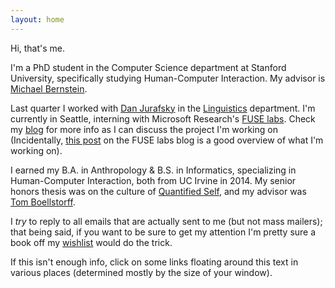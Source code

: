 ```yaml
---
layout: home
---
```

Hi, that's me.

I'm a PhD student in the Computer Science department at Stanford University, specifically studying Human-Computer Interaction. My advisor is [Michael Bernstein][msb].

Last quarter I worked with [Dan Jurafsky][DJ] in the [Linguistics][stanfordnlp] department. I'm currently in Seattle, interning with Microsoft Research's [FUSE labs][fuselabs]. Check my [blog][blog] for more info as I can discuss the project I'm working on (Incidentally, [this post][fuseblogpost] on the FUSE labs blog is a good overview of what I'm working on).

I earned my B.A. in Anthropology & B.S. in Informatics, specializing in Human-Computer Interaction, both from UC Irvine in 2014. My senior honors thesis was on the culture of [Quantified Self][qsthesis], and my advisor was [Tom Boellstorff][boellstorff].

I *try* to reply to all emails that are actually sent to me (but not mass mailers); that being said, if you want to be sure to get my attention I'm pretty sure a book off my [wishlist][wishlist] would do the trick.

If this isn't enough info, click on some links floating around this text in various places (determined mostly by the size of your window).

[qsthesis]: /presentations/QSThesisFinal.pdf
[blog]: /blog/
[boellstorff]: http://faculty.sites.uci.edu/boellstorff/
[wishlist]: //amzn.com/w/26BOYXJ3IHQKJ
[jure]: http://cs.stanford.edu/people/jure/
[infolab]: http://infolab.stanford.edu/
[DJ]: http://web.stanford.edu/~jurafsky/
[stanfordnlp]: http://nlp.stanford.edu/
[fuselabs]: http://fuse.microsoft.com/
[msb]: http://hci.stanford.edu/msb/
[fuseblogpost]: http://blog.fuselabs.org/post/125185306896/worker-centric-labor-markets